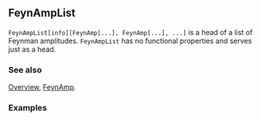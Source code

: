 ## FeynAmpList

`FeynAmpList[info][FeynAmp[...], FeynAmp[...], ...]` is a head of a list of Feynman amplitudes. `FeynAmpList` has no functional properties and serves just as a head.

### See also

[Overview](Extra/FeynCalc.md), [FeynAmp](FeynAmp.md).

### Examples